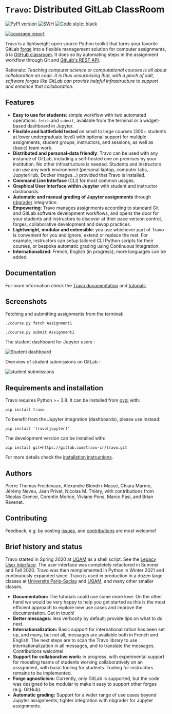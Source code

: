 # `Travo`: Distributed GitLab ClassRoom

[![PyPI version](https://badge.fury.io/py/travo.svg)](https://badge.fury.io/py/travo)
[![SWH](https://archive.softwareheritage.org/badge/origin/https://gitlab.com/travo-cr/travo/)](https://archive.softwareheritage.org/browse/origin/?origin_url=https://gitlab.com/travo-cr/travo)
[![Code style: black](https://img.shields.io/badge/code%20style-black-000000.svg)](https://github.com/psf/black)

[![coverage report](https://gitlab.com/travo-cr/travo/badges/master/coverage.svg)](https://gitlab.com/travo-cr/travo/-/commits/master)

`Travo` is a lightweight open source Python toolkit that turns your
favorite GitLab [forge](https://en.wikipedia.org/wiki/Forge_(software))
into a flexible management solution for computer assignments, à la
[GitHub classroom](https://classroom.github.com/). It does so by
automating steps in the assignment workflow through Git and [GitLab's
REST API](https://docs.gitlab.com/ce/api/).

Rationale: *Teaching computer science or computational courses is all
about collaboration on code. It is thus unsurprising that, with a
pinch of salt, software forges like GitLab can provide helpful
infrastructure to support and enhance that collaboration.*

## Features

- **Easy to use for students**: simple workflow with two automated
  operations: `fetch` and `submit`, available from the terminal or a
  widget-based dashboard in Jupyter.
- **Flexible and battlefield tested** on small to large courses (300+
  students at lower undergraduate level) with optional support for
  multiple assignments, student groups, instructors, and sessions, as
  well as (basic) team work.
- **Distributed and personal-data friendly**: Travo can be used with
  any instance of GitLab, including a self-hosted one on premises by
  your institution. No other infrastructure is needed. Students and
  instructors can use any work environment (personal laptop, computer
  labs, JupyterHub, Docker images...) provided that Travo is
  installed.
- **Command Line Interface** (CLI) for most common usages.
- **Graphical User Interface within Jupyter** with student and
  instructor dashboards.
- **Automatic and manual grading of Jupyter assignments** through
  [nbgrader](https://nbgrader.readthedocs.io/) integration.
- **Empowering**: Travo manages assignments according to standard Git
  and GitLab software development workflows, and opens the door for
  your students and instructors to discover at their pace version
  control, forges, collaborative development and devop practices.
- **Lightweight, modular and extensible**: you use whichever part of
  Travo is convenient for you and ignore, extend or replace the
  rest. For example, instructors can setup tailored CLI Python scripts
  for their courses, or bespoke automatic grading using Continuous
  Integration.
- **Internationalized**: French, English (in progress); more languages
  can be added.

## Documentation

For more information check the
[Travo documentation](https://travo-cr.gitlab.io/travo/) and
[tutorials](https://travo-cr.gitlab.io/travo/tutorial.html).

## Screenshots

Fetching and submitting assignments from the terminal:

```shell
./course.py fetch Assignment1
```

```shell
./course.py submit Assignment1
```

The student dashboard for Jupyter users :

![Student dashboard](docs/sources/talks/student_dashboard.png)

Overview of student submissions on GitLab :

![student submissions](docs/sources/talks/vue-soumissions-groupe.png)

## Requirements and installation

Travo requires Python >= 3.8. It can be installed from
[pypi](https://pypi.org/) with:

    pip install travo

To benefit from the Jupyter integration (dashboards), please use
instead:

    pip install 'travo[jupyter]'

The development version can be installed with:

    pip install git+https://gitlab.com/travo-cr/travo.git

For more details check the
[installation instructions](https://travo-cr.gitlab.io/travo/install.html).

## Authors

Pierre Thomas Froidevaux, Alexandre Blondin-Massé, Chiara Marmo,
Jérémy Neveu, Jean Privat, Nicolas M. Thiéry, with contributions from
Nicolas Grenier, Corentin Morice, Viviane Pons, Marco Pasi, and Brian
Ravenet.

## Contributing

Feedback, e.g. by posting
[issues](https://gitlab.com/travo-cr/travo/-/issues), and
[contributions](https://travo-cr.gitlab.io/travo/contributing.html) are most welcome!

## Brief history and status

Travo started in Spring 2020 at [UQAM](https://uqam.ca/) as a shell
script. See the [Legacy User
Interface](https://gitlab.info.uqam.ca/travo/travo-legacy). The user
interface was completely refactored in Summer and Fall 2020. Travo was
then reimplemented in Python in Winter 2021 and continuously expanded
since. Travo is used in production in a dozen large classes at
[Université Paris-Saclay](https://universite-paris-saclay.fr/) and
[UQAM](https://uqam.ca/), and many other smaller classes.

- **Documentation:** The tutorials could use some more love. On the
  other hand we would be very happy to help you get started as this is
  the most efficient approach to explore new use cases and improve the
  documentation. Get in touch!
- **Better messages:** less verbosity by default; provide tips on what
  to do next.
- **Internationalization:** Basic support for internationalization has
  been set up, and many, but not all, messages are available both in
  French and English. The next steps are to scan the Travo library to
  use internationalization in all messages, and to translate the
  messages. Contributions welcome!
- **Support for collaborative work:** in progress, with experimental
  support for modeling teams of students working collaboratively on an
  assignment, with basic tooling for students. Tooling for instructors
  remains to be implemented.
- **Forge agnosticism:** Currently, only GitLab is supported, but the
  code was designed to be modular to make it easy to support other
  forges (e.g. GitHub).
- **Automatic grading:** Support for a wider range of use cases beyond
  Jupyter assignments; tighter integration with nbgrader for Jupyter
  assignments.
